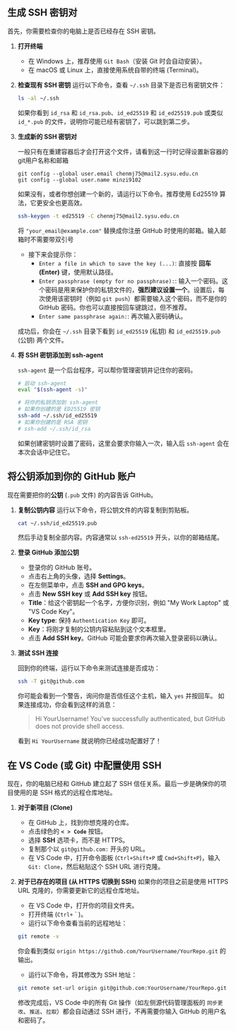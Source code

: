 ## **生成 SSH 密钥对**

首先，你需要检查你的电脑上是否已经存在 SSH 密钥。

1. **打开终端**
    - 在 Windows 上，推荐使用 `Git Bash`（安装 Git 时会自动安装）。
    - 在 macOS 或 Linux 上，直接使用系统自带的终端 (Terminal)。
2. **检查现有 SSH 密钥**
运行以下命令，查看 `~/.ssh` 目录下是否已有密钥文件：
    
    ```bash
    ls -al ~/.ssh
    ```
    
    如果你看到 `id_rsa` 和 `id_rsa.pub`、`id_ed25519` 和 `id_ed25519.pub` 或类似 `id_*.pub` 的文件，说明你可能已经有密钥了，可以跳到第二步。
    
3. **生成新的 SSH 密钥对**
    
    一般只有在重建容器后才会打开这个文件，请看到这一行时记得设置新容器的git用户名称和邮箱
    ```
    git config --global user.email chenmj75@mail2.sysu.edu.cn
    git config --global user.name minzi9102
    ```
    
    如果没有，或者你想创建一个新的，请运行以下命令。推荐使用 Ed25519 算法，它更安全也更高效。
    
    ```bash
    ssh-keygen -t ed25519 -C chenmj75@mail2.sysu.edu.cn
    ```
    
    将 `"your_email@example.com"` 替换成你注册 GitHub 时使用的邮箱。输入邮箱时不需要带双引号
    
    - 接下来会提示你：
        - `Enter a file in which to save the key (...)`: 直接按 **回车 (Enter)** 键，使用默认路径。
        - `Enter passphrase (empty for no passphrase):`: 输入一个密码。这个密码是用来保护你的私钥文件的，**强烈建议设置一个**。设置后，每次使用该密钥时（例如 `git push`）都需要输入这个密码，而不是你的 GitHub 密码。你也可以直接按回车键跳过，但不推荐。
        - `Enter same passphrase again:`: 再次输入密码确认。
    
    成功后，你会在 `~/.ssh` 目录下看到 `id_ed25519` (私钥) 和 `id_ed25519.pub` (公钥) 两个文件。
    
4. **将 SSH 密钥添加到 ssh-agent**
    
    `ssh-agent` 是一个后台程序，可以帮你管理密钥并记住你的密码。
    
    ```bash
    # 启动 ssh-agent
    eval "$(ssh-agent -s)"
    
    # 将你的私钥添加到 ssh-agent
    # 如果你创建的是 ED25519 密钥
    ssh-add ~/.ssh/id_ed25519
    # 如果你创建的是 RSA 密钥
    # ssh-add ~/.ssh/id_rsa
    ```
    
    如果创建密钥时设置了密码，这里会要求你输入一次，输入后 `ssh-agent` 会在本次会话中记住它。
    

## **将公钥添加到你的 GitHub 账户**

现在需要把你的**公钥** (`.pub` 文件) 的内容告诉 GitHub。

1. **复制公钥内容**
运行以下命令，将公钥文件的内容复制到剪贴板。
    
    ```bash
    cat ~/.ssh/id_ed25519.pub
    ```
    
    然后手动复制全部内容。内容通常以 `ssh-ed25519` 开头，以你的邮箱结尾。
    
2. **登录 GitHub 添加公钥**
    - 登录你的 GitHub 账号。
    - 点击右上角的头像，选择 **Settings**。
    - 在左侧菜单中，点击 **SSH and GPG keys**。
    - 点击 **New SSH key** 或 **Add SSH key** 按钮。
    - **Title**：给这个密钥起一个名字，方便你识别，例如 "My Work Laptop" 或 "VS Code Key"。
    - **Key type**: 保持 `Authentication Key` 即可。
    - **Key**：将刚才复制的公钥内容粘贴到这个文本框里。
    - 点击 **Add SSH key**。GitHub 可能会要求你再次输入登录密码以确认。
3. **测试 SSH 连接**
    
    回到你的终端，运行以下命令来测试连接是否成功：
    
    ```bash
    ssh -T git@github.com
    ```
    
    你可能会看到一个警告，询问你是否信任这个主机，输入 `yes` 并按回车。
    如果连接成功，你会看到这样的消息：
    
    > Hi YourUsername! You've successfully authenticated, but GitHub does not provide shell access.
    > 
    
    看到 `Hi YourUsername` 就说明你已经成功配置好了！
    

## **在 VS Code (或 Git) 中配置使用 SSH**

现在，你的电脑已经和 GitHub 建立起了 SSH 信任关系。最后一步是确保你的项目使用的是 SSH 格式的远程仓库地址。

1. **对于新项目 (Clone)**
    - 在 GitHub 上，找到你想克隆的仓库。
    - 点击绿色的 **`< > Code`** 按钮。
    - 选择 **SSH** 选项卡，而不是 HTTPS。
    - 复制那个以 `git@github.com:` 开头的 URL。
    - 在 VS Code 中，打开命令面板 (`Ctrl+Shift+P` 或 `Cmd+Shift+P`)，输入 `Git: Clone`，然后粘贴这个 SSH URL 进行克隆。
2. **对于已存在的项目 (从 HTTPS 切换到 SSH)**
如果你的项目之前是使用 HTTPS URL 克隆的，你需要更新它的远程仓库地址。
    - 在 VS Code 中，打开你的项目文件夹。
    - 打开终端 (`Ctrl+` ` )。
    - 运行以下命令查看当前的远程地址：
    
    ```bash
    git remote -v
    ```
    
    你会看到类似 `origin https://github.com/YourUsername/YourRepo.git` 的输出。
    
    - 运行以下命令，将其修改为 SSH 地址：
    
    ```bash
    git remote set-url origin git@github.com:YourUsername/YourRepo.git
    ```
    
    修改完成后，VS Code 中的所有 Git 操作（如左侧源代码管理面板的 `同步更改`、`推送`、`拉取`）都会自动通过 SSH 进行，不再需要你输入 GitHub 的用户名和密码了。